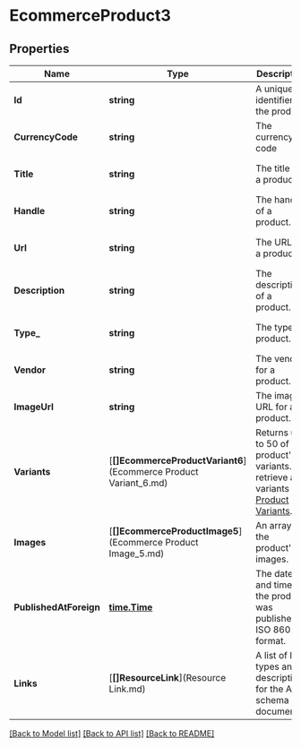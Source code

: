 # EcommerceProduct3

## Properties
Name | Type | Description | Notes
------------ | ------------- | ------------- | -------------
**Id** | **string** | A unique identifier for the product. | [optional] [default to null]
**CurrencyCode** | **string** | The currency code | [optional] [default to null]
**Title** | **string** | The title of a product. | [optional] [default to null]
**Handle** | **string** | The handle of a product. | [optional] [default to null]
**Url** | **string** | The URL for a product. | [optional] [default to null]
**Description** | **string** | The description of a product. | [optional] [default to null]
**Type_** | **string** | The type of product. | [optional] [default to null]
**Vendor** | **string** | The vendor for a product. | [optional] [default to null]
**ImageUrl** | **string** | The image URL for a product. | [optional] [default to null]
**Variants** | [**[]EcommerceProductVariant6**](Ecommerce Product Variant_6.md) | Returns up to 50 of the product&#x27;s variants. To retrieve all variants use [Product Variants](https://mailchimp.com/developer/marketing/api/ecommerce-product-variants/). | [optional] [default to null]
**Images** | [**[]EcommerceProductImage5**](Ecommerce Product Image_5.md) | An array of the product&#x27;s images. | [optional] [default to null]
**PublishedAtForeign** | [**time.Time**](time.Time.md) | The date and time the product was published in ISO 8601 format. | [optional] [default to null]
**Links** | [**[]ResourceLink**](Resource Link.md) | A list of link types and descriptions for the API schema documents. | [optional] [default to null]

[[Back to Model list]](../README.md#documentation-for-models) [[Back to API list]](../README.md#documentation-for-api-endpoints) [[Back to README]](../README.md)

